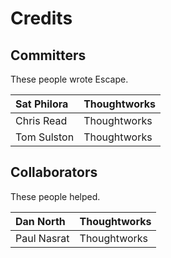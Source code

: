 # Credits #

## Committers ##

These people wrote Escape.

|Sat Philora | Thoughtworks |
|:-----------|:-------------|
|Chris Read  | Thoughtworks |
|Tom Sulston | Thoughtworks |


## Collaborators ##

These people helped.

|Dan North | Thoughtworks |
|:---------|:-------------|
|Paul Nasrat | Thoughtworks |